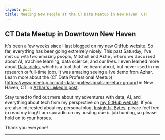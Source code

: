 ```yaml
---
layout: post
title: Meeting New People at the CT Data Meetup in New Haven, CT!
---
```


## CT Data Meetup in Downtown New Haven

It's been a few weeks since I last blogged on my new GitHub website. So far, everything has been going extremely nicely. This past Saturday, I've met up with two
amazing people, Mitchell and Azhar, where we discussed about AI, machine learning, data science, and our lives. I even learned more about [Databricks](https://www.databricks.com/), 
which is a tool that I've heard about, but never used in my research or full-time jobs. It was amazing seeing a live demo from Azhar. Learn more about the (CT Data Professional Meetup)[https://www.meetup.com/ct-data-professionals-meetup-group/] in New Haven, CT, in [Azhar's LinkedIn post](https://www.linkedin.com/feed/update/urn:li:activity:7380956489253027840/). 

Stay tuned to find out more about my adventures with data, AI, and everything about tech from my perspective on [my GitHub website](https://hgbidon.github.io). If
you are also interested about my personal blog, [Insightful Bytes](https://hanagabrielle.com), please feel free to read my blog! I am sporadic on my posting due to
job hunting, so please hold on to your horses.

Thank you everyone!

-----



